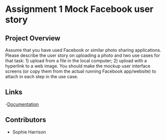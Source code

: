 # Assignment 1 Mock Facebook user story

## Project Overview <br>

Assume that you have used Facebook or similar photo sharing applications. Please describe the user story on uploading a photo and two use cases for that task: 1) upload from a file in the local computer; 2) upload with a hyperlink to a web image. You should make the mockup user interface screens (or copy them from the actual running Facebook app/website) to attach in each step in the use case.


## Links
-[Documentation](https://github.com/acsharrison/comp3700)

## Contributors
  
- Sophie Harrison
